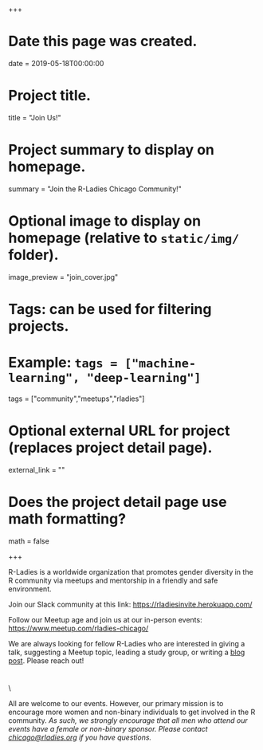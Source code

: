 +++
# Date this page was created.
date = 2019-05-18T00:00:00

# Project title.
title = "Join Us!"

# Project summary to display on homepage.
summary = "Join the R-Ladies Chicago Community!"

# Optional image to display on homepage (relative to `static/img/` folder).
image_preview = "join_cover.jpg"

# Tags: can be used for filtering projects.
# Example: `tags = ["machine-learning", "deep-learning"]`
tags = ["community","meetups","rladies"]

# Optional external URL for project (replaces project detail page).
external_link = ""

# Does the project detail page use math formatting?
math = false


+++
  
R-Ladies is a worldwide organization that  promotes gender diversity in the R community via meetups and mentorship in a friendly and safe environment.    
  
Join our Slack community at this link: https://rladiesinvite.herokuapp.com/  
  
Follow our Meetup age and join us at our in-person events: https://www.meetup.com/rladies-chicago/  
   
   
We are always looking for fellow R-Ladies who are interested in giving a talk, suggesting a Meetup topic, leading a study group, or writing a [blog post](https://github.com/rladies-chicago/blog). Please reach out!  
  
  
  
  
  
<img src="/img/join_us.png" align="center" style="margin: 5px 10px" alt=""> 
  
  
  
  
  \  
    
    
    
    
All are welcome to our events. However, our primary mission is to encourage more women and non-binary individuals to get involved in the R community.  *As such, we strongly encourage that all men who attend our events have a female or non-binary sponsor. Please contact chicago@rladies.org if you have questions.*
